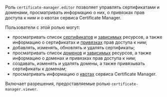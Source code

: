 Роль `certificate-manager.editor` позволяет управлять сертификатами и доменами, просматривать информацию о них, о привязках прав доступа к ним и о квотах сервиса Certificate Manager.

Пользователи с этой ролью могут:
* просматривать список [сертификатов](../../certificate-manager/concepts/index.md/#types) и [зависимых](../../certificate-manager/concepts/services.md) ресурсов, а также информацию о сертификатах и [привязках](../../iam/concepts/access-control/index.md#access-bindings) прав доступа к ним;
* добавлять, изменять, обновлять и удалять сертификаты;
* просматривать список [доменов](../../certificate-manager/concepts/domains/index.md) и [зависимых](../../certificate-manager/concepts/domains/services.md) ресурсов, а также информацию о доменах и привязках прав доступа к ним;
* создавать, изменять и удалять домены, а также привязывать сертификаты к доменам;
* просматривать информацию о [квотах](../../certificate-manager/concepts/limits.md#certificate-manager-quotas) сервиса Certificate Manager.

Включает разрешения, предоставляемые ролью `certificate-manager.viewer`.